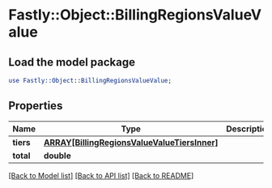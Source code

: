 # Fastly::Object::BillingRegionsValueValue

## Load the model package
```perl
use Fastly::Object::BillingRegionsValueValue;
```

## Properties
Name | Type | Description | Notes
------------ | ------------- | ------------- | -------------
**tiers** | [**ARRAY[BillingRegionsValueValueTiersInner]**](BillingRegionsValueValueTiersInner.md) |  | [optional] 
**total** | **double** |  | [optional] 

[[Back to Model list]](../README.md#documentation-for-models) [[Back to API list]](../README.md#documentation-for-api-endpoints) [[Back to README]](../README.md)


